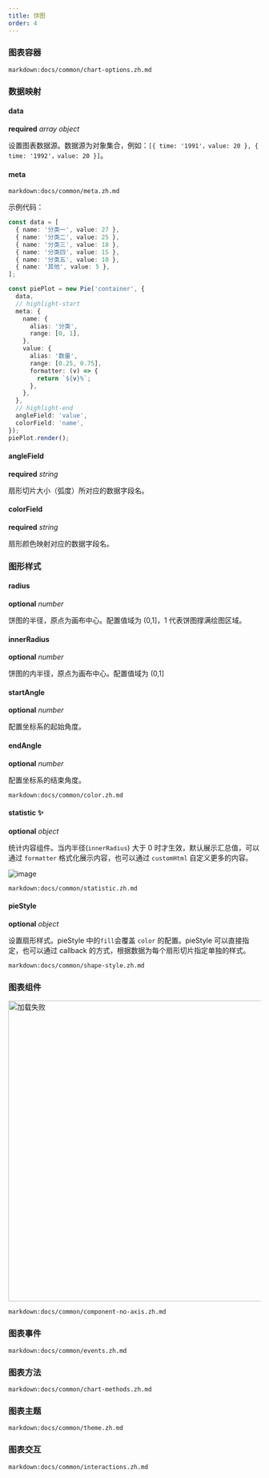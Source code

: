 ```yaml
---
title: 饼图
order: 4
---
```


### 图表容器

`markdown:docs/common/chart-options.zh.md`

### 数据映射

#### data

<description>**required** _array object_</description>

设置图表数据源。数据源为对象集合，例如：`[{ time: '1991'，value: 20 }, { time: '1992'，value: 20 }]`。

#### meta

`markdown:docs/common/meta.zh.md`

示例代码：

```ts
const data = [
  { name: '分类一', value: 27 },
  { name: '分类二', value: 25 },
  { name: '分类三', value: 18 },
  { name: '分类四', value: 15 },
  { name: '分类五', value: 10 },
  { name: '其他', value: 5 },
];

const piePlot = new Pie('container', {
  data,
  // highlight-start
  meta: {
    name: {
      alias: '分类',
      range: [0, 1],
    },
    value: {
      alias: '数量',
      range: [0.25, 0.75],
      formatter: (v) => {
        return `${v}%`;
      },
    },
  },
  // highlight-end
  angleField: 'value',
  colorField: 'name',
});
piePlot.render();
```

#### angleField

<description>**required** _string_</description>

扇形切片大小（弧度）所对应的数据字段名。

#### colorField

<description>**required** _string_</description>

扇形颜色映射对应的数据字段名。

### 图形样式

#### radius

<description>**optional** _number_</description>

饼图的半径，原点为画布中心。配置值域为 (0,1]，1 代表饼图撑满绘图区域。

#### innerRadius

<description>**optional** _number_</description>

饼图的内半径，原点为画布中心。配置值域为 (0,1]
#### startAngle

<description>**optional** _number_</description>

配置坐标系的起始角度。

#### endAngle

<description>**optional** _number_</description>

配置坐标系的结束角度。

<playground rid="quarter-circle" path="pie/basic/demo/quarter-circle.ts"></playground>

`markdown:docs/common/color.zh.md`

#### statistic ✨

<description>**optional** _object_</description>

统计内容组件。当内半径(`innerRadius`) 大于 0 时才生效，默认展示汇总值，可以通过 `formatter` 格式化展示内容，也可以通过 `customHtml` 自定义更多的内容。

![image](https://gw.alipayobjects.com/zos/bmw-prod/860bbf6e-cf20-4bdf-88bd-e8d685d12e9a.svg)

`markdown:docs/common/statistic.zh.md`

#### pieStyle

<description>**optional** _object_</description>

设置扇形样式。pieStyle 中的`fill`会覆盖 `color` 的配置。pieStyle 可以直接指定，也可以通过 callback 的方式，根据数据为每个扇形切片指定单独的样式。

`markdown:docs/common/shape-style.zh.md`

### 图表组件

<img src="https://gw.alipayobjects.com/mdn/rms_d314dd/afts/img/A*TBHtTY6RmHIAAAAAAAAAAAAAARQnAQ" alt="加载失败" width="600">

`markdown:docs/common/component-no-axis.zh.md`

### 图表事件

`markdown:docs/common/events.zh.md`

### 图表方法

`markdown:docs/common/chart-methods.zh.md`

### 图表主题

`markdown:docs/common/theme.zh.md`

### 图表交互

`markdown:docs/common/interactions.zh.md`
